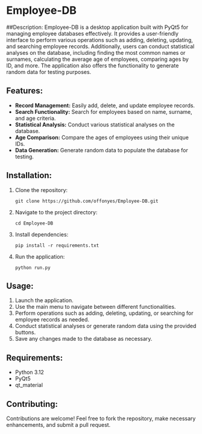 # Employee-DB

##Description:
Employee-DB is a desktop application built with PyQt5 for managing employee databases effectively. It provides a user-friendly interface to perform various operations such as adding, deleting, updating, and searching employee records. Additionally, users can conduct statistical analyses on the database, including finding the most common names or surnames, calculating the average age of employees, comparing ages by ID, and more. The application also offers the functionality to generate random data for testing purposes.

## Features:
- **Record Management:** Easily add, delete, and update employee records.
- **Search Functionality:** Search for employees based on name, surname, and age criteria.
- **Statistical Analysis:** Conduct various statistical analyses on the database.
- **Age Comparison:** Compare the ages of employees using their unique IDs.
- **Data Generation:** Generate random data to populate the database for testing.

## Installation:
1. Clone the repository:
   ```
   git clone https://github.com/offonyes/Employee-DB.git
   ```
2. Navigate to the project directory:
   ```
   cd Employee-DB
   ```
3. Install dependencies:
   ```
   pip install -r requirements.txt
   ```
4. Run the application:
   ```
   python run.py
   ```

## Usage:
1. Launch the application.
2. Use the main menu to navigate between different functionalities.
3. Perform operations such as adding, deleting, updating, or searching for employee records as needed.
4. Conduct statistical analyses or generate random data using the provided buttons.
5. Save any changes made to the database as necessary.

## Requirements:
- Python 3.12
- PyQt5
- qt_material

## Contributing:
Contributions are welcome! Feel free to fork the repository, make necessary enhancements, and submit a pull request.
